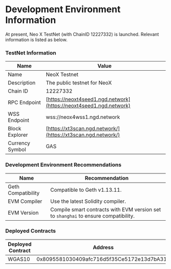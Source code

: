 # Development Environment Information

At present, Neo X TestNet (with ChainID 12227332) is launched. Relevant information is listed as below.



### TestNet Information

| Name            | Value                                                              |
| --------------- | ------------------------------------------------------------------ |
| Name            | NeoX Testnet                                                       |
| Description     | The public testnet for NeoX                                        |
| Chain lD        | 12227332                                                           |
| RPC Endpoint    | [https://neoxt4seed1.ngd.network](https://neoxt4seed1.ngd.network) |
| WSS Endpoint    | wss://neox4wss1.ngd.network                                        |
| Block Explorer  | [https://xt3scan.ngd.network/](https://xt3scan.ngd.network/)       |
| Currency Symbol | GAS                                                                |

### Development Environment Recommendations

| Name               | Recommendation                                                                      |
| ------------------ | ----------------------------------------------------------------------------------- |
| Geth Compatibility | Compatible to Geth v1.13.11.                                                        |
| EVM Compiler       | Use the latest Solidity compiler.                                                   |
| EVM Version        | Compile smart contracts with EVM version set to `shanghai` to ensure compatibility. |

### Deployed Contracts

| Deployed Contract | Address                                    |
| ----------------- | ------------------------------------------ |
| WGAS10            | 0x8095581030409afc716d5f35Ce5172e13d7bA316 |
